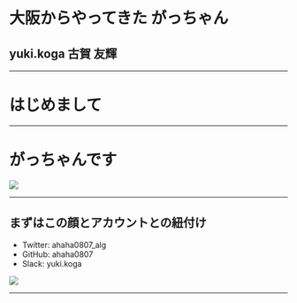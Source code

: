 # 大阪からやってきた **がっちゃん**
## yuki.koga 古賀 友輝

---

# はじめまして

---

# がっちゃんです
![](https://avatars2.githubusercontent.com/u/16623885)

---

## まずはこの顔とアカウントとの紐付け

- Twitter: ahaha0807_alg
- GitHub: ahaha0807
- Slack: yuki.koga

![](https://avatars2.githubusercontent.com/u/16623885)

---
